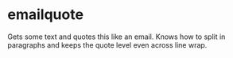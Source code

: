 # emailquote
Gets some text and quotes this like an email. Knows how to split in paragraphs and keeps the quote level even across line wrap.
